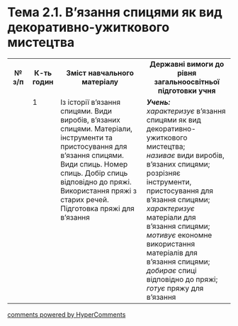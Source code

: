 <div id="hypercomments_widget" class="js-hypercomments-widget invisible"></div>

# Тема 2.1.  В’язання спицями як вид декоративно-ужиткового мистецтва


<table>
  <tr>
    <td width="10%" align="center"><b>№ з/п</b></td>
    <td width="10%" align="center"><b>К-ть годин</b></td>
    <td width="40%" align="center"><b>Зміст навчального матеріалу</b></td>
    <td width="40%" align="center"><b>Державні вимоги до рівня загальноосвітньої підготовки учня</b></td>
  </tr>
  <tr>
<td width="10%" style="vertical-align:top !important;"></td>
<td width="10%" style="vertical-align:top !important;">1</td>
    <td width="40%" style="vertical-align:top !important;">
Із історії в’язання спицями.  Види виробів, в’язаних спицями. Матеріали, інструменти та пристосування для в’язання спицями. Види спиць. Номер спиць. Добір спиць відповідно до пряжі.<br>
Використання пряжі з старих речей. Підготовка пряжі для в’язання
</td>
    <td width="40%" style="vertical-align:top !important;">
<i><b>Учень:</b></i><br>
<i>характеризує</i> в’язання спицями як вид декоративно-ужиткового мистецтва;<br>
<i>називає</i> види виробів, в’язаних спицями; розрізняє інструменти, пристосування для в’язання спицями;<br>
<i>характеризує</i> матеріали для в’язання спицями;<br>
<i>мотивує</i> економне використання матеріалів для в’язання спицями;<br>
<i>добирає</i>  спиці відповідно до пряжі;<br>
<i>готує</i> пряжу для в’язання
</td>
  </tr>
</table>

<div class="js-hypercomments-container">
<a href="http://hypercomments.com" class="hc-link" title="comments widget">comments powered by HyperComments</a>
</div>